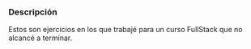 ### Descripción
Estos son ejercicios en los que trabajé para un curso FullStack que no alcancé a terminar.
